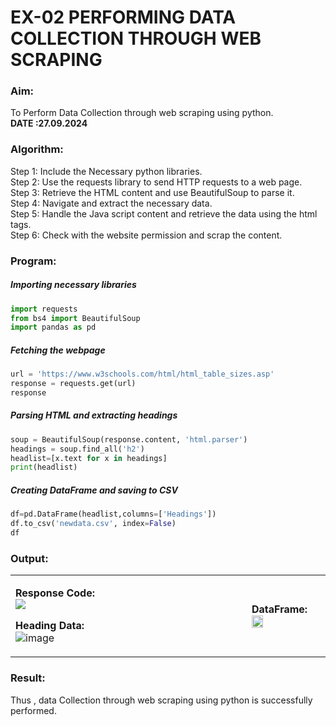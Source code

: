 # EX-02 PERFORMING DATA COLLECTION THROUGH WEB SCRAPING
### Aim:
To Perform Data Collection through web scraping using python.&emsp;&emsp;&emsp;&emsp;&emsp;**DATE :27.09.2024**

### Algorithm:
Step 1: Include the Necessary python libraries.<br>
Step 2: Use the requests library to send HTTP requests to a web page.<br>
Step 3: Retrieve the HTML content and use BeautifulSoup to parse it.<br>
Step 4: Navigate and extract the necessary data.<br>
Step 5: Handle the Java script content and retrieve the data using the html tags.<br>
Step 6: Check with the website permission and scrap the content.<br>

### Program:
##### Importing necessary libraries
```Python
import requests
from bs4 import BeautifulSoup
import pandas as pd
```
##### Fetching the webpage
```Python
url = 'https://www.w3schools.com/html/html_table_sizes.asp'
response = requests.get(url)
response
```
##### Parsing HTML and extracting headings
```Python
soup = BeautifulSoup(response.content, 'html.parser')
headings = soup.find_all('h2')
headlist=[x.text for x in headings]
print(headlist)
```
##### Creating DataFrame and saving to CSV
```Python
df=pd.DataFrame(headlist,columns=['Headings'])
df.to_csv('newdata.csv', index=False)
df
```

### Output:

<table>
<tr width=40%>
<td>

 
**Response Code:**<br>
<img src="https://github.com/user-attachments/assets/7f7e9402-3eda-4f5b-9632-91890cc01556">


**Heading Data:** <br>
![image](https://github.com/user-attachments/assets/2b591c2c-3cef-4bfd-ab4e-298530a04c64) 
	

</td> 
<td width=25% >

**DataFrame:**
<img height=40% src="https://github.com/user-attachments/assets/4f6ae323-1d52-4d6b-994c-6a2b620d9888">

</td>
</tr> 
</table>


### Result:
Thus , data Collection through web scraping using python is successfully performed.
